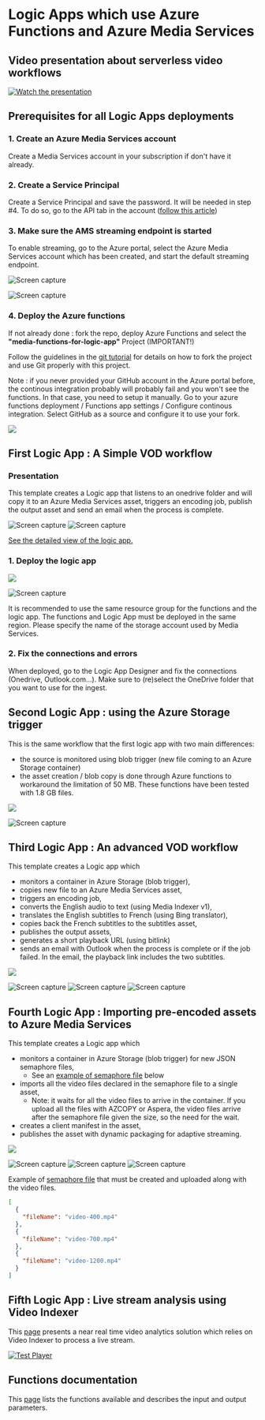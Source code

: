 # Logic Apps which use Azure Functions and Azure Media Services

## Video presentation about serverless video workflows

[![Watch the presentation](images/player-serverless.png?raw=true)](https://ampdemo.azureedge.net/azuremediaplayer.html?url=https%3a%2f%2fxpouyatdemo-euwe.streaming.media.azure.net%2fc9b6ac82-c187-4882-a3d3-1a67204ac58e%2fconnect2017-v3.ism%2fmanifest)

## Prerequisites for all Logic Apps deployments

### 1. Create an Azure Media Services account

Create a Media Services account in your subscription if don't have it already.

### 2. Create a Service Principal

Create a Service Principal and save the password. It will be needed in step #4. To do so, go to the API tab in the account ([follow this article](https://docs.microsoft.com/en-us/azure/media-services/media-services-portal-get-started-with-aad#service-principal-authentication))

### 3. Make sure the AMS streaming endpoint is started

To enable streaming, go to the Azure portal, select the Azure Media Services account which has been created, and start the default streaming endpoint.

![Screen capture](images/start-se-1.png?raw=true)

![Screen capture](images/start-se-2.png?raw=true)

### 4. Deploy the Azure functions

If not already done : fork the repo, deploy Azure Functions and select the **"media-functions-for-logic-app"** Project (IMPORTANT!)

Follow the guidelines in the [git tutorial](1-CONTRIBUTION-GUIDE/git-tutorial.md) for details on how to fork the project and use Git properly with this project.

Note : if you never provided your GitHub account in the Azure portal before, the continous integration probably will probably fail and you won't see the functions. In that case, you need to setup it manually. Go to your azure functions deployment / Functions app settings / Configure continous integration. Select GitHub as a source and configure it to use your fork.

<a href="https://portal.azure.com/#create/Microsoft.Template/uri/https%3A%2F%2Fraw.githubusercontent.com%2FAzure-Samples%2Fmedia-services-dotnet-functions-integration%2Fmaster%2Fazuredeploy.json" target="_blank">
    <img src="http://azuredeploy.net/deploybutton.png"/>
</a>

## First Logic App : A Simple VOD workflow

### Presentation

This template creates a Logic app that listens to an onedrive folder and will copy it to an Azure Media Services asset, triggers an encoding job, publish the output asset and send an email when the process is complete.

![Screen capture](images/logicapp1-simplevod-1.png?raw=true)
![Screen capture](images/logicapp1-simplevod-2.png?raw=true)

[See the detailed view of the logic app.](logicapp1-simplevod-screen.md)

### 1. Deploy the logic app

<a href="https://portal.azure.com/#create/Microsoft.Template/uri/https%3A%2F%2Fraw.githubusercontent.com%2FAzure-Samples%2Fmedia-services-dotnet-functions-integration%2Fmaster%2Fmedia-functions-for-logic-app%2Flogicapp1-simplevod-deploy.json" target="_blank">
    <img src="http://azuredeploy.net/deploybutton.png"/>
</a>

![Screen capture](images/form-logicapp1-simplevod.png?raw=true)

It is recommended to use the same resource group for the functions and the logic app.
The functions and Logic App must be deployed in the same region.
Please specify the name of the storage account used by Media Services.

### 2. Fix the connections and errors

When deployed, go to the Logic App Designer and fix the connections (Onedrive, Outlook.com...). Make sure to (re)select the OneDrive folder that you want to use for the ingest.

## Second Logic App : using the Azure Storage trigger

This is the same workflow that the first logic app with two main differences:

- the source is monitored using blob trigger (new file coming to an Azure Storage container)
- the asset creation / blob copy is done through Azure functions to workaround the limitation of 50 MB. These functions have been tested with 1.8 GB files.

<a href="https://portal.azure.com/#create/Microsoft.Template/uri/https%3A%2F%2Fraw.githubusercontent.com%2FAzure-Samples%2Fmedia-services-dotnet-functions-integration%2Fmaster%2Fmedia-functions-for-logic-app%2Flogicapp2-simplevod-storage-deploy.json" target="_blank">
    <img src="http://azuredeploy.net/deploybutton.png"/>
</a>

![Screen capture](images/logicapp2-1.png?raw=true)

## Third Logic App : An advanced VOD workflow

This template creates a Logic app which

- monitors a container in Azure Storage (blob trigger),
- copies new file to an Azure Media Services asset,
- triggers an encoding job,
- converts the English audio to text (using Media Indexer v1),
- translates the English subtitles to French (using Bing translator),
- copies back the French subtitles to the subtitles asset,
- publishes the output assets,
- generates a short playback URL (using bitlink)
- sends an email with Outlook when the process is complete or if the job failed. In the email, the playback link includes the two subtitles.

<a href="https://portal.azure.com/#create/Microsoft.Template/uri/https%3A%2F%2Fraw.githubusercontent.com%2FAzure-Samples%2Fmedia-services-dotnet-functions-integration%2Fmaster%2Fmedia-functions-for-logic-app%2Flogicapp3-advancedvod-deploy.json" target="_blank">
    <img src="http://azuredeploy.net/deploybutton.png"/>
</a>

![Screen capture](images/logicapp3-advancedvod-1.png?raw=true)
![Screen capture](images/logicapp3-advancedvod-2.png?raw=true)
![Screen capture](images/logicapp3-advancedvod-3.png?raw=true)

## Fourth Logic App : Importing pre-encoded assets to Azure Media Services

This template creates a Logic app which

- monitors a container in Azure Storage (blob trigger) for new JSON semaphore files,
  - See an [example of semaphore file](encodedasset0.json) below
- imports all the video files declared in the semaphore file to a single asset,
  - Note: it waits for all the video files to arrive in the container. If you upload all the files with AZCOPY or Aspera, the video files arrive after the semaphore file given the size, so the need for the wait.
- creates a client manifest in the asset,
- publishes the asset with dynamic packaging for adaptive streaming.

<a href="https://portal.azure.com/#create/Microsoft.Template/uri/https%3A%2F%2Fraw.githubusercontent.com%2FAzure-Samples%2Fmedia-services-dotnet-functions-integration%2Fmaster%2Fmedia-functions-for-logic-app%2Flogicapp4-preencoded-asset-deploy.json" target="_blank">
    <img src="http://azuredeploy.net/deploybutton.png"/>
</a>

![Screen capture](images/logicapp4-1.png?raw=true)
![Screen capture](images/logicapp4-2.png?raw=true)
![Screen capture](images/logicapp4-3.png?raw=true)

Example of [semaphore file](encodedasset0.json) that must be created and uploaded along with the video files.

```json
[
  {
    "fileName": "video-400.mp4"
  },
  {
    "fileName": "video-700.mp4"
  },
  {
    "fileName": "video-1200.mp4"
  }
]
```

## Fifth Logic App : Live stream analysis using Video Indexer

This [page](LiveStreamAnalysis.md) presents a near real time video analytics solution which relies on Video Indexer to process a live stream.

[![Test Player](images/live-media-analytics-player1.png?raw=true)](LiveStreamAnalysis.md)

## Functions documentation

This [page](Functions-documentation.md) lists the functions available and describes the input and output parameters.
